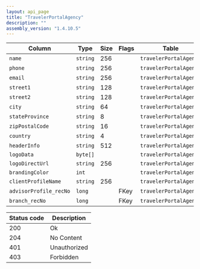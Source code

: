 ```yaml
---
layout: api_page
title: "TravelerPortalAgency"
description: ""
assembly_version: "1.4.10.5"
---
```




| Column | Type | Size | Flags | Table | Description |
| ------ | ---- | ---- | ----- | ----- | ----------- |
| `name` | `string` | 256 |  | `travelerPortalAgency` | 
| `phone` | `string` | 256 |  | `travelerPortalAgency` | 
| `email` | `string` | 256 |  | `travelerPortalAgency` | 
| `street1` | `string` | 128 |  | `travelerPortalAgency` | 
| `street2` | `string` | 128 |  | `travelerPortalAgency` | 
| `city` | `string` | 64 |  | `travelerPortalAgency` | 
| `stateProvince` | `string` | 8 |  | `travelerPortalAgency` | 
| `zipPostalCode` | `string` | 16 |  | `travelerPortalAgency` | 
| `country` | `string` | 4 |  | `travelerPortalAgency` | 
| `headerInfo` | `string` | 512 |  | `travelerPortalAgency` | 
| `logoData` | `byte[]` |  |  | `travelerPortalAgency` | 
| `logoDirectUrl` | `string` | 256 |  | `travelerPortalAgency` | 
| `brandingColor` | `int` |  |  | `travelerPortalAgency` | 
| `clientProfileName` | `string` | 256 |  | `travelerPortalAgency` | 
| `advisorProfile_recNo` | `long` |  | FKey | `travelerPortalAgency` | 
| `branch_recNo` | `long` |  | FKey | `travelerPortalAgency` | 

| Status code | Description |
| ----------- | ----------- |
| 200 | Ok |
| 204 | No Content |
| 401 | Unauthorized |
| 403 | Forbidden |


